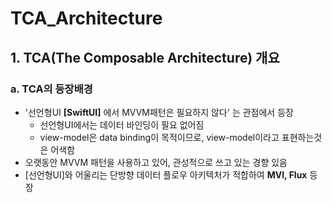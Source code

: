 # TCA_Architecture

## 1. TCA(The Composable Architecture) 개요
### a.  TCA의 등장배경
* '선언형UI **[SwiftUI]** 에서 MVVM패턴은 필요하지 않다' 는 관점에서 등장
  * 선언형UI에서는 데이터 바인딩이 필요 없어짐
  * view-model은 data binding이 목적이므로, view-model이라고 표현하는것은 어색함
* 오랫동안 MVVM 패턴을 사용하고 있어, 관성적으로 쓰고 있는 경향 있음
* [선언형UI]와 어울리는 단방향 데이터 플로우 아키텍처가 적합하여 **MVI, Flux** 등장


